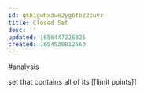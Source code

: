 ```yaml
---
id: qkh1gwhx3we2yg6fbz2cuvr
title: Closed Set
desc: ''
updated: 1656447226325
created: 1654530812563
---
```

#analysis 

set that contains all of its [[limit points]]
